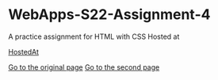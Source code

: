 # WebApps-S22-Assignment-4
A practice assignment for HTML with CSS
Hosted at 

 <a href="https://44-563-web-apps-s22.github.io/webapps-s22-assignment-4-manoj2205/">HostedAt</a>
 
 <a href="play.html">Go to the original page</a>
<a href="play2.html">Go to the second page</a>